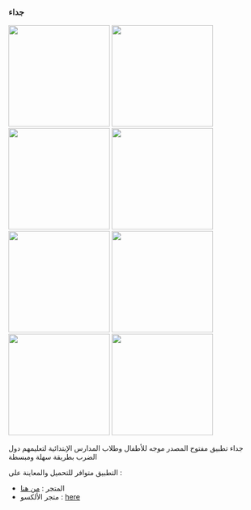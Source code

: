 ### جداء

<kbd><img src="https://github.com/GeekAbdelouahed/juda/blob/master/screenshot/0.png" width="200"></kbd>
<kbd><img src="https://github.com/GeekAbdelouahed/juda/blob/master/screenshot/1.png" width="200"></kbd>
<kbd><img src="https://github.com/GeekAbdelouahed/juda/blob/master/screenshot/2.png" width="200"></kbd>
<kbd><img src="https://github.com/GeekAbdelouahed/juda/blob/master/screenshot/3.png" width="200"></kbd>
<kbd><img src="https://github.com/GeekAbdelouahed/juda/blob/master/screenshot/4.png" width="200"></kbd>
<kbd><img src="https://github.com/GeekAbdelouahed/juda/blob/master/screenshot/5.png" width="200"></kbd>
<kbd><img src="https://github.com/GeekAbdelouahed/juda/blob/master/screenshot/6.png" width="200"></kbd>
<kbd><img src="https://github.com/GeekAbdelouahed/juda/blob/master/screenshot/8.png" width="200"></kbd>

جداء تطبيق مفتوح المصدر موجه للأطفال وطلاب المدارس الإبتدائية لتعليمهم دول الضرب بطريقة سهلة ومبسطة

التطبيق متوافر للتحميل والمعاينة على :
 - المتجر : [من هنا](https://play.google.com/store/apps/details?id=com.academyatinfo.multtable)
 - متجر الألكسو : [here](http://store.alecsoapps.com/site/store/education/1254-)

